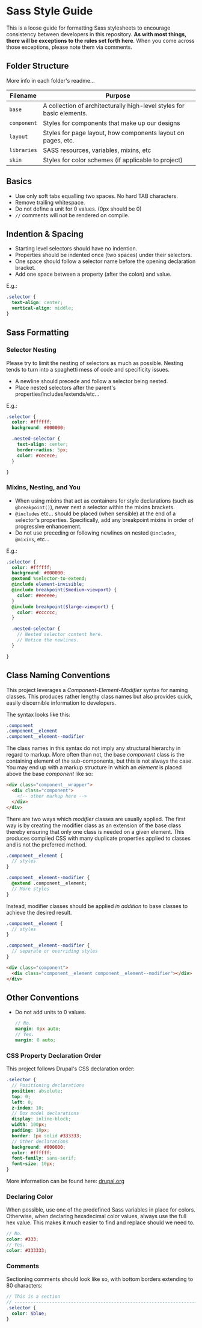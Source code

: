 # Sass Style Guide

This is a loose guide for formatting Sass stylesheets to encourage consistency
between developers in this repository. **As with most things, there will be
exceptions to the rules set forth here**. When you come across those exceptions,
please note them via comments.

## Folder Structure
More info in each folder's readme...

Filename          | Purpose
----------------- | ----------------------------------------------------------------------
`base`            | A collection of architecturally high-level styles for basic elements.
`component`       | Styles for components that make up our designs
`layout`          | Styles for page layout, how components layout on pages, etc.
`libraries`       | SASS resources, variables, mixins, etc
`skin`            | Styles for color schemes (if applicable to project)

## Basics

 - Use only soft tabs equalling two spaces. No hard TAB characters.
 - Remove trailing whitespace.
 - Do not define a unit for 0 values. (0px should be 0)
 - `//` comments will not be rendered on compile.

## Indention & Spacing

 - Starting level selectors should have no indention.
 - Properties should be indented once (two spaces) under their selectors.
 - One space should follow a selector name before the opening declaration bracket.
 - Add one space between a property (after the colon) and value.

E.g.:
```css
.selector {
  text-align: center;
  vertical-align: middle;
}
```

## Sass Formatting

### Selector Nesting

Please try to limit the nesting of selectors as much as possible. Nesting tends
to turn into a spaghetti mess of code and specificity issues.

 - A newline should precede and follow a selector being nested.
 - Place nested selectors after the parent's properties/includes/extends/etc...

E.g.:
```scss
.selector {
  color: #ffffff;
  background: #000000;

  .nested-selector {
    text-align: center;
    border-radius: 5px;
    color: #cecece;
  }

}
```

### Mixins, Nesting, and You

 - When using mixins that act as containers for style declarations (such as
   `@breakpoint()`), never nest a selector within the mixins brackets.
 - `@includes` etc... should be placed (when sensible) at the end of a
   selector's properties. Specifically, add any breakpoint mixins in order of
   progressive enhancement.
 - Do not use preceding or following newlines on nested `@includes`, `@mixins`,
   etc...

E.g.:
```scss
.selector {
  color: #ffffff;
  background: #000000;
  @extend %selector-to-extend;
  @include element-invisible;
  @include breakpoint($medium-viewport) {
    color: #eeeeee;
  }
  @include breakpoint($large-viewport) {
    color: #cccccc;
  }

  .nested-selector {
    // Nested selector content here.
    // Notice the newlines.
  }

}
```

## Class Naming Conventions

This project leverages a *Component*-*Element*-*Modifier* syntax for naming
classes. This produces rather lengthy class names but also provides quick,
easily discernible information to developers.

The syntax looks like this:
```scss
.component
.component__element
.component__element--modifier
```

The class names in this syntax do not imply any structural hierarchy in regard
to markup. More often than not, the base _component_ class is the containing
element of the sub-components, but this is not always the case. You may end up
with a markup structure in which an _element_ is placed above the base
_component_ like so:

```html
<div class="component__wrapper">
  <div class="component">
    <!-- other markup here -->
  </div>
</div>
```

There are two ways which _modifier_ classes are usually applied. The first
way is by creating the modifier class as an extension of the base class thereby
ensuring that only one class is needed on a given element. This produces
compiled CSS with many duplicate properties applied to classes and is not the
preferred method.

```sass
.component__element {
  // styles
}

.component__element--modifier {
  @extend .component__element;
  // More styles
}
```

Instead, modifier classes should be applied *in addition* to base classes to
achieve the desired result.

```sass
.component__element {
  // styles
}

.component__element--modifier {
  // separate or overriding styles
}
```

```html
<div class="component">
  <div class="component__element component__element--modifier"></div>
</div>
```

## Other Conventions

 - Do not add units to 0 values.

   ```scss
   // No.
   margin: 0px auto;
   // Yes.
   margin: 0 auto;
   ```

### CSS Property Declaration Order

This project follows Drupal's CSS declaration order:

```scss
.selector {
  // Positioning declarations
  position: absolute;
  top: 0;
  left: 0;
  z-index: 10;
  // Box model declarations
  display: inline-block;
  width: 100px;
  padding: 10px;
  border: 1px solid #333333;
  // Other declarations
  background: #000000;
  color: #ffffff;
  font-family: sans-serif;
  font-size: 10px;
}
```

More information can be found here: [drupal.org](https://drupal.org/node/1887862#declaration-order)

### Declaring Color

When possible, use one of the predefined Sass variables in place for colors.
Otherwise, when declaring hexadecimal color values, always use the full hex value.
This makes it much easier to find and replace should we need to.

```scss
// No.
color: #333;
// Yes.
color: #333333;
```

### Comments

Sectioning comments should look like so, with bottom borders extending to 80
characters:

```scss
// This is a section
// -----------------------------------------------------------------------------
.selector {
  color: $blue;
}
```

